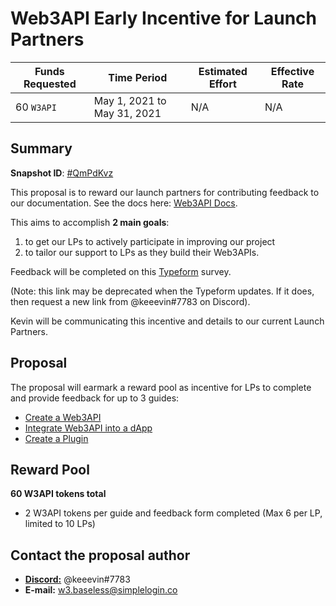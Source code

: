 # Web3API Early Incentive for Launch Partners 

| Funds Requested     | Time Period                   | Estimated Effort | Effective Rate          |
| ------------------- | ----------------------------- | ---------------- | ----------------------- |
| 60 `W3API` | May 1, 2021 to May 31, 2021 | N/A        | N/A |

## Summary
**Snapshot ID**: [#QmPdKvz](https://snapshot.org/#/web3-api/proposal/QmPdKvzY4sgcaF6QXL6fBTbbnw8h6CUeMnyGQJVUd8SNDG)

This proposal is to reward our launch partners for contributing feedback to our documentation. See the docs here: [Web3API Docs](https://docs.web3api.dev/).

This aims to accomplish **2 main goals**: 
1) to get our LPs to actively participate in improving our project 
2) to tailor our support to LPs as they build their Web3APIs.

Feedback will be completed on this [Typeform](https://web3api.typeform.com/to/hSOwDzHy) survey.

(Note: this link may be deprecated when the Typeform updates. If it does, then request a new link from @keeevin#7783 on Discord).

Kevin will be communicating this incentive and details to our current Launch Partners.

## Proposal
The proposal will earmark a reward pool as incentive for LPs to complete and provide feedback for up to 3 guides:

- [Create a Web3API](https://docs.web3api.dev/developers/create-as-web3api)
- [Integrate Web3API into a dApp](https://docs.web3api.dev/developers/create-js-dapp)
- [Create a Plugin](https://docs.web3api.dev/developers/create-js-plugin)

## Reward Pool
**60 W3API tokens total**
- 2 W3API tokens per guide and feedback form completed (Max 6 per LP, limited to 10 LPs)

## Contact the proposal author
- **[Discord:](https://discord.com/invite/Z5m88a5qWu)** @keeevin#7783
- **E-mail:** w3.baseless@simplelogin.co
